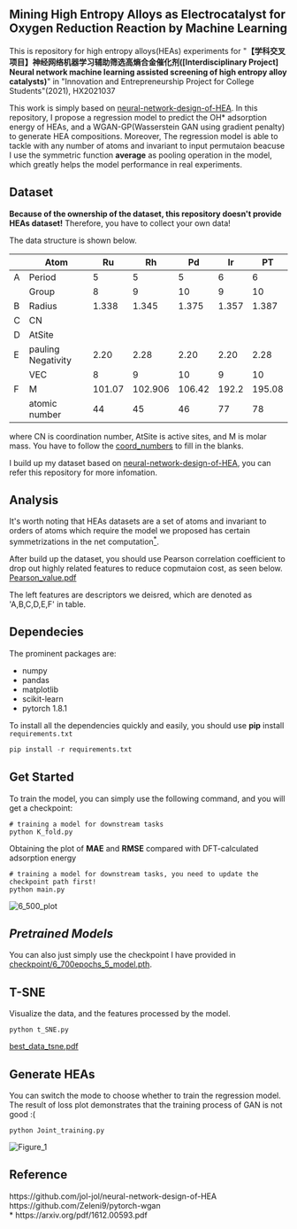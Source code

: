 ## Mining High Entropy Alloys as Electrocatalyst for Oxygen Reduction Reaction by Machine Learning
This is repository for high entropy alloys(HEAs) experiments for "<b>【学科交叉项目】神经网络机器学习辅助筛选高熵合金催化剂(\[Interdisciplinary Project\] Neural network machine learning assisted screening of high entropy alloy catalysts)</b>" in "Innovation and Entrepreneurship Project for College Students"(2021), HX2021037

This work is simply based on [neural-network-design-of-HEA](https://github.com/jol-jol/neural-network-design-of-HEA).
In this repository, I propose a regression model to predict the OH* adsorption energy of HEAs, and a WGAN-GP(Wasserstein GAN using gradient penalty) to generate HEA compositions. Moreover, The regression model is able to tackle with any number of atoms and invariant to input permutaion beacuse I use the symmetric function  __average__ as pooling operation in the model, which greatly helps the model performance in real experiments. 


## Dataset
<b>Because of the ownership of the dataset, this repository doesn't provide HEAs dataset!</b> Therefore, you have to collect your own data! 

The data structure is shown below.

||Atom|Ru|Rh|Pd|Ir|PT|
|--|--|--|--|--|--|--|
|A|Period|5|5|5|6|6|
||Group|8|9|10|9|10|
|B|Radius|1.338|1.345|1.375|1.357|1.387|
|C|CN|
|D|AtSite|
|E|pauling Negativity|2.20|2.28|2.20|2.20|2.28|
||VEC|8|9|10|9|10|
|F|M|101.07|102.906|106.42|192.2|195.08|
||atomic number|44|45|46|77|78|

where CN is coordination number, AtSite is active sites, and M is molar mass. You have to follow the <a href="HEA_selection\data\coord_nums.csv">coord_numbers</a> to fill in the blanks.

I build up my dataset based on [neural-network-design-of-HEA](https://github.com/jol-jol/neural-network-design-of-HEA), you can refer this repository for more infomation.


## Analysis
It's worth noting that HEAs datasets are a set of atoms and invariant to orders of atoms which require the model we proposed has certain symmetrizations in the net computation[<sup>*</sup>](#refer-anchor-3).

After build up the dataset, you should use Pearson correlation coefficient to drop out highly related features to reduce copmutaion cost, as seen below.
[Pearson_value.pdf](https://github.com/Wilmido/HEA_selection/files/8501269/Pearson_value.pdf)


The left features are descriptors we deisred, which are denoted as 'A,B,C,D,E,F' in table.

## Dependecies
The prominent packages are:
* numpy
* pandas
* matplotlib
* scikit-learn
* pytorch 1.8.1

To install all the dependencies quickly and easily, you should use __pip__ install `requirements.txt`
```python
pip install -r requirements.txt
```


## Get Started
To train the model, you can simply use the following command, and you will get a checkpoint:
```
# training a model for downstream tasks
python K_fold.py
```

Obtaining the plot of __MAE__ and __RMSE__ compared with DFT-calculated adsorption energy

```
# training a model for downstream tasks, you need to update the checkpoint path first! 
python main.py
```
![6_500_plot](https://user-images.githubusercontent.com/71449089/163707875-e0862e04-4405-4b16-805e-d58973e49797.svg)


*Pretrained Models*
 ---
You can also just simply use the checkpoint I have provided in <a href="HEA_selection/checkpoint">checkpoint/6_700epochs_5_model.pth</a>.


## T-SNE
Visualize the data, and the features processed by the model. 
```
python t_SNE.py
```
[best_data_tsne.pdf](https://github.com/Wilmido/HEA_selection/files/8501271/best_data_tsne.pdf)


## Generate HEAs
You can switch the mode to choose whether to train the regression model. The result of loss plot demonstrates that the training process of GAN is not good :(
```
python Joint_training.py
```

![Figure_1](https://user-images.githubusercontent.com/71449089/161955711-a5e78e40-a2df-4e1f-8768-3045bf9f8024.png)


## Reference
<div id="refer-anchor-1"></div>
https://github.com/jol-jol/neural-network-design-of-HEA
<div id="refer-anchor-2"></div>
https://github.com/Zeleni9/pytorch-wgan
<div id="refer-anchor-3"></div>
* https://arxiv.org/pdf/1612.00593.pdf
